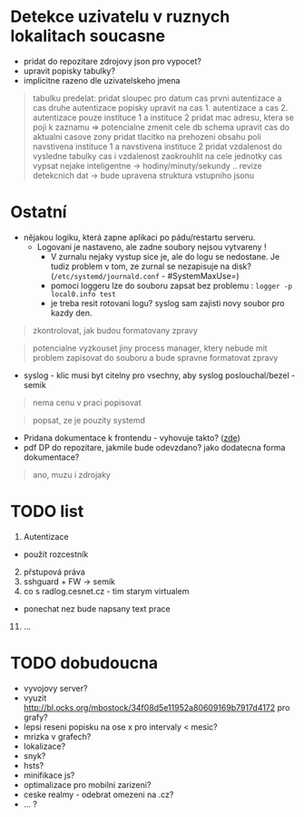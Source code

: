 # Detekce uzivatelu v ruznych lokalitach soucasne

- pridat do repozitare zdrojovy json pro vypocet?
- upravit popisky tabulky?
- implicitne razeno dle uzivatelskeho jmena


> tabulku predelat:
> pridat sloupec pro datum
> cas prvni autentizace a cas druhe autentizace
> popisky upravit na cas 1. autentizace a cas 2. autentizace
  > pouze instituce 1 a instituce 2
> pridat mac adresu, ktera se poji k zaznamu => potencialne zmenit cele db schema
> upravit cas do aktualni casove zony
> pridat tlacitko na prehozeni obsahu poli navstivena instituce 1 a navstivena instituce 2
> pridat vzdalenost do vysledne tabulky
> cas i vzdalenost zaokrouhlit na cele jednotky
> cas vypsat nejake inteligentne -> hodiny/minuty/sekundy .. 
> revize detekcnich dat -> bude upravena struktura vstupniho jsonu


# Ostatní

- nějakou logiku, která zapne aplikaci po pádu/restartu serveru.
  - Logovani je nastaveno, ale zadne soubory nejsou vytvareny !
    - V zurnalu nejaky vystup sice je, ale do logu se nedostane. Je tudiz problem v tom, ze zurnal se nezapisuje na disk? (`/etc/systemd/journald.conf` - #SystemMaxUse=)
    - pomoci loggeru lze do souboru zapsat bez problemu : `logger -p local0.info test`
    - je treba resit rotovani logu? syslog sam zajisti novy soubor pro kazdy den.
> zkontrolovat, jak budou formatovany zpravy

> potencialne vyzkouset jiny process manager, ktery nebude mit problem zapisovat do souboru a bude spravne formatovat zpravy

- syslog - klic musi byt citelny pro vsechny, aby syslog poslouchal/bezel - semik
> nema cenu v praci popisovat

> popsat, ze je pouzity systemd
- Pridana dokumentace k frontendu - vyhovuje takto? ([zde](https://github.com/CESNET/etlog#frontend))
- pdf DP do repozitare, jakmile bude odevzdano? jako dodatecna forma dokumentace?
> ano, muzu i zdrojaky


# TODO list
1. Autentizace
  - použít rozcestník
2. přstupová práva
3. sshguard + FW -> semik
8. co s radlog.cesnet.cz - tim starym virtualem
  - ponechat nez bude napsany text prace
11. ...

# TODO dobudoucna
- vyvojovy server?
- vyuzit http://bl.ocks.org/mbostock/34f08d5e11952a80609169b7917d4172 pro grafy?
- lepsi reseni popisku na ose x pro intervaly < mesic?
- mrizka v grafech?
- lokalizace?
- snyk?
- hsts?
- minifikace js?
- optimalizace pro mobilni zarizeni?
- ceske realmy - odebrat omezeni na .cz?
- ... ?



